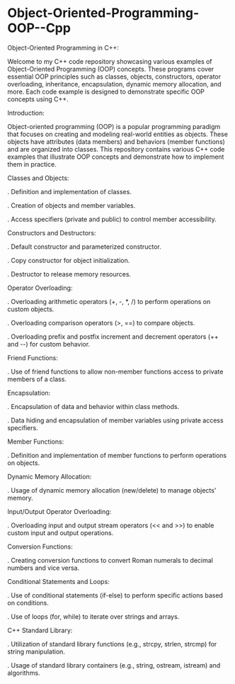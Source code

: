 # Object-Oriented-Programming-OOP--Cpp
Object-Oriented Programming in C++:

Welcome to my C++ code repository showcasing various examples of Object-Oriented Programming (OOP) concepts. These programs cover essential OOP principles such as classes, objects, constructors, operator overloading, inheritance, encapsulation, dynamic memory allocation, and more. Each code example is designed to demonstrate specific OOP concepts using C++.


Introduction:

Object-oriented programming (OOP) is a popular programming paradigm that focuses on creating and modeling real-world entities as objects. These objects have attributes (data members) and behaviors (member functions) and are organized into classes. This repository contains various C++ code examples that illustrate OOP concepts and demonstrate how to implement them in practice.

Classes and Objects:

. Definition and implementation of classes.

. Creation of objects and member variables.

. Access specifiers (private and public) to control member accessibility.


Constructors and Destructors:

. Default constructor and parameterized constructor.

. Copy constructor for object initialization.

. Destructor to release memory resources.


Operator Overloading:

. Overloading arithmetic operators (+, -, *, /) to perform operations on custom objects.

. Overloading comparison operators (>, ==) to compare objects.

. Overloading prefix and postfix increment and decrement operators (++ and --) for custom behavior.


Friend Functions:

. Use of friend functions to allow non-member functions access to private members of a class.


Encapsulation:

. Encapsulation of data and behavior within class methods.

. Data hiding and encapsulation of member variables using private access specifiers.


Member Functions:

. Definition and implementation of member functions to perform operations on objects.


Dynamic Memory Allocation:

. Usage of dynamic memory allocation (new/delete) to manage objects' memory.


Input/Output Operator Overloading:

. Overloading input and output stream operators (<< and >>) to enable custom input and output operations.


Conversion Functions:

. Creating conversion functions to convert Roman numerals to decimal numbers and vice versa.


Conditional Statements and Loops:

. Use of conditional statements (if-else) to perform specific actions based on conditions.

. Use of loops (for, while) to iterate over strings and arrays.


C++ Standard Library:

. Utilization of standard library functions (e.g., strcpy, strlen, strcmp) for string manipulation.

. Usage of standard library containers (e.g., string, ostream, istream) and algorithms.
